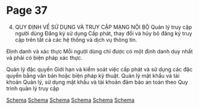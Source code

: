 # Page 37


4. QUY ĐỊNH VỀ SỬ DỤNG VÀ TRUY CẬP MẠNG NỘI BỘ
Quản lý truy cập người dùng Đăng ký sử dụng
Cấp phát, thay đổi và hủy bỏ đăng ký truy cập trên tất cả các hệ thống và dịch vụ thông tin.

Định danh và xác thực
Mỗi người dùng chỉ được có một định danh duy nhất và phải có biện pháp xác thực.

Quản lý đặc quyền
Giới hạn và kiểm soát việc cấp phát và sử dụng các đặc quyền bằng văn bản hoặc biện pháp kỹ thuật.
Quản lý mật khẩu và tài khoản
Quản lý, sử dụng mật khẩu và tài khoản đảm bảo an toàn theo Quy trình quản lý truy cập

[Schema](page_37_img_0.png)
[Schema](page_37_img_1.png)
[Schema](page_37_img_2.png)
[Schema](page_37_img_3.png)
[Schema](page_37_img_4.png)
[Schema](page_37_img_5.png)
